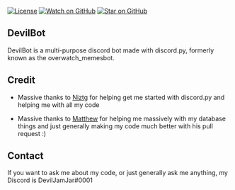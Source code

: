 [![License](https://img.shields.io/badge/License-Apache%202.0-blue.svg)](https://opensource.org/licenses/Apache-2.0)
[![Watch on GitHub](https://img.shields.io/github/watchers/DevilJamJar/DevilBot.svg?style=social)](https://github.com/DevilJamJar/DevilBot/watchers)
[![Star on GitHub](https://img.shields.io/github/stars/DevilJamJar/DevilBot.svg?style=social)](https://github.com/DevilJamJar/DevilBot/stargazers)

## DevilBot
DevilBot is a multi-purpose discord bot made with discord.py, formerly known as the overwatch_memesbot.

## Credit
- Massive thanks to [Niztg](https://github.com/niztg) for helping get me started with discord.py and helping me with all my code

- Massive thanks to [Matthew](https://github.com/DankDumpster) for helping me massively with my database things and just generally making my code much better with his pull request :)

## Contact
If you want to ask me about my code, or just generally ask me anything, my Discord is DevilJamJar#0001
